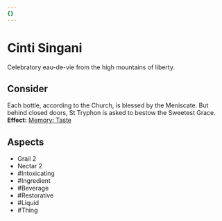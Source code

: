 ```yaml
---
{}
---
```

# Cinti Singani
Celebratory eau-de-vie from the high mountains of liberty.
## Consider
Each bottle, according to the Church, is blessed by the Meniscate. But behind closed doors, St Tryphon is asked to bestow the Sweetest Grace.<br>**Effect:** [Memory: Taste](https://uadaf.theevilroot.xyz/rowenarium/element/mem.Taste)
## Aspects
- Grail 2
- Nectar 2
- #Intoxicating
- #Ingredient
- #Beverage
- #Restorative
- #Liquid
- #Thing